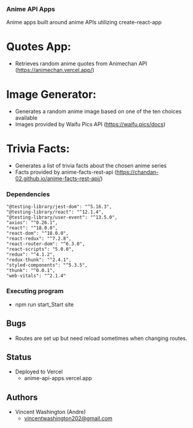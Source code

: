 ### Anime API Apps

Anime apps built around anime APIs utilizing create-react-app

# Quotes App:
- Retrieves random anime quotes from Animechan API (https://animechan.vercel.app/) 

# Image Generator:
- Generates a random anime image based on one of the ten choices available
- Images provided by  Waifu Pics API (https://waifu.pics/docs)

# Trivia Facts:
- Generates a list of trivia facts about the chosen anime series
- Facts provided by anime-facts-rest-api (https://chandan-02.github.io/anime-facts-rest-api/)

### Dependencies
    "@testing-library/jest-dom": "^5.16.3",
    "@testing-library/react": "^12.1.4",
    "@testing-library/user-event": "^13.5.0",
    "axios": "^0.26.1",
    "react": "^18.0.0",
    "react-dom": "^18.0.0",
    "react-redux": "^7.2.8",
    "react-router-dom": "^6.3.0",
    "react-scripts": "5.0.0",
    "redux": "^4.1.2",
    "redux-thunk": "^2.4.1",
    "styled-components": "^5.3.5",
    "thunk": "^0.0.1",
    "web-vitals": "^2.1.4"

### Executing program
* npm run start_Start site

## Bugs
* Routes are set up but need reload sometimes when changing routes.

## Status
* Deployed to Vercel
    - anime-api-apps.vercel.app

## Authors
* Vincent Washington (Andre)
    - vincentwashington202@gmail.com

